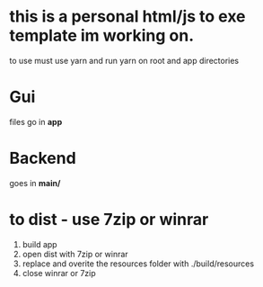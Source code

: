 # this is a personal html/js to exe template im working on.
 to use must use yarn and run yarn on root and app directories
# Gui 
files go in __app__
# Backend
goes in __main/__

# to dist - use 7zip or winrar
1. build app
2. open dist with 7zip or winrar
3. replace and overite the resources folder with ./build/resources
4. close winrar or 7zip